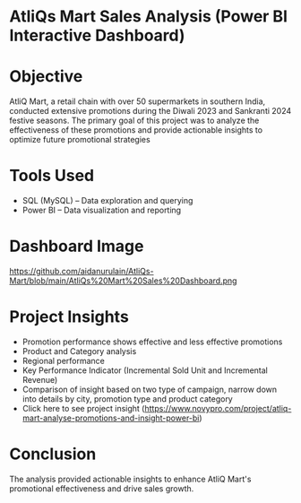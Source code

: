 # AtliQs Mart Sales Analysis (Power BI Interactive Dashboard)
# Objective
AtliQ Mart, a retail chain with over 50 supermarkets in southern India, conducted extensive promotions during the Diwali 2023 and Sankranti 2024 festive seasons. The primary goal of this project was to analyze the effectiveness of these promotions and provide actionable insights to optimize future promotional strategies

# Tools Used
- SQL (MySQL) – Data exploration and querying
- Power BI – Data visualization and reporting

# Dashboard Image
https://github.com/aidanurulain/AtliQs-Mart/blob/main/AtliQs%20Mart%20Sales%20Dashboard.png

# Project Insights
- Promotion performance shows effective and less effective promotions
- Product and Category analysis
- Regional performance
- Key Performance Indicator (Incremental Sold Unit and Incremental Revenue)
- Comparison of insight based on two type of campaign, narrow down into details by city, promotion type and product category
- Click here to see project insight (https://www.novypro.com/project/atliq-mart-analyse-promotions-and-insight-power-bi)

# Conclusion
The analysis provided actionable insights to enhance AtliQ Mart's promotional effectiveness and drive sales growth. 

